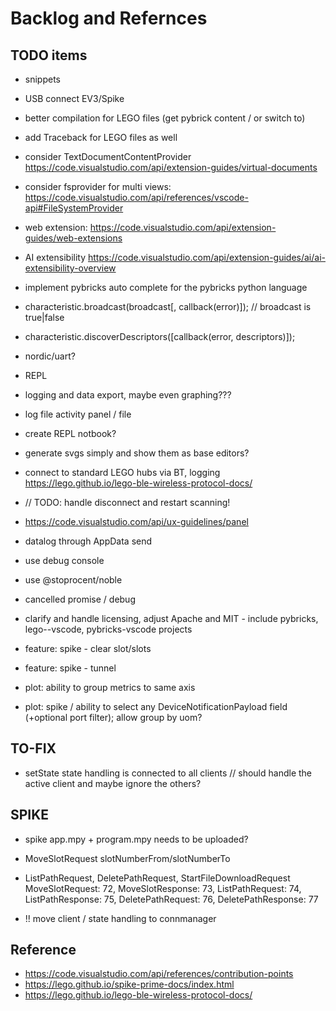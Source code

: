 # Backlog and Refernces

## TODO items

- snippets
- USB connect EV3/Spike
- better compilation for LEGO files (get pybrick content / or switch to)
- add Traceback for LEGO files as well
- consider TextDocumentContentProvider
  <https://code.visualstudio.com/api/extension-guides/virtual-documents>
- consider fsprovider for multi views:
  <https://code.visualstudio.com/api/references/vscode-api#FileSystemProvider>
- web extension:
  <https://code.visualstudio.com/api/extension-guides/web-extensions>
- AI extensibility
  <https://code.visualstudio.com/api/extension-guides/ai/ai-extensibility-overview>
- implement pybricks auto complete for the pybricks python language
- characteristic.broadcast(broadcast[, callback(error)]); // broadcast is
  true|false
- characteristic.discoverDescriptors([callback(error, descriptors)]);
- nordic/uart?
- REPL
- logging and data export, maybe even graphing???
- log file activity panel / file
- create REPL notbook?
- generate svgs simply and show them as base editors?
- connect to standard LEGO hubs via BT, logging
  <https://lego.github.io/lego-ble-wireless-protocol-docs/>
- // TODO: handle disconnect and restart scanning!
- <https://code.visualstudio.com/api/ux-guidelines/panel>
- datalog through AppData send
- use debug console
- use @stoprocent/noble
- cancelled promise / debug
- clarify and handle licensing, adjust Apache and MIT - include pybricks,
  lego--vscode, pybricks-vscode projects

- feature: spike - clear slot/slots
- feature: spike - tunnel

- plot: ability to group metrics to same axis
- plot: spike / ability to select any DeviceNotificationPayload field (+optional
  port filter); allow group by uom?

## TO-FIX

- setState state handling is connected to all clients // should handle the
  active client and maybe ignore the others?

## SPIKE

- spike app.mpy + program.mpy needs to be uploaded?
- MoveSlotRequest slotNumberFrom/slotNumberTo
- ListPathRequest, DeletePathRequest, StartFileDownloadRequest MoveSlotRequest:
  72, MoveSlotResponse: 73, ListPathRequest: 74, ListPathResponse: 75,
  DeletePathRequest: 76, DeletePathResponse: 77

- !! move client / state handling to connmanager

## Reference

- <https://code.visualstudio.com/api/references/contribution-points>
- <https://lego.github.io/spike-prime-docs/index.html>
- <https://lego.github.io/lego-ble-wireless-protocol-docs/>
